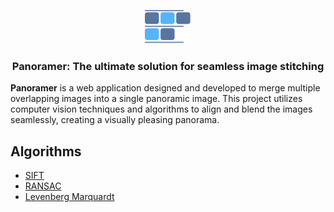 <p align="center">
    <img alt="Panoramer" src="./public/panoramer-logo.svg">
</p>
<h3 align="center">Panoramer: The ultimate solution for seamless image stitching</h1>

**Panoramer** is a web application designed and developed to merge multiple overlapping images into a single panoramic image.
This project utilizes computer vision techniques and algorithms to align and blend the images seamlessly, creating a visually pleasing panorama.

## Algorithms

- [SIFT](https://en.wikipedia.org/wiki/Scale-invariant_feature_transform)
- [RANSAC](https://en.wikipedia.org/wiki/Random_sample_consensus)
- [Levenberg Marquardt](https://en.wikipedia.org/wiki/Levenberg%E2%80%93Marquardt_algorithm)
